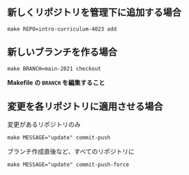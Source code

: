 ## 新しくリポジトリを管理下に追加する場合

```
make REPO=intro-curriculum-4023 add
```

## 新しいブランチを作る場合

```
make BRANCH=main-2021 checkout
```

**Makefile の `BRANCH` を編集すること**

## 変更を各リポジトリに適用させる場合

変更があるリポジトリのみ

```
make MESSAGE="update" commit-push
```

ブランチ作成直後など、すべてのリポジトリに

```
make MESSAGE="update" commit-push-force
```
